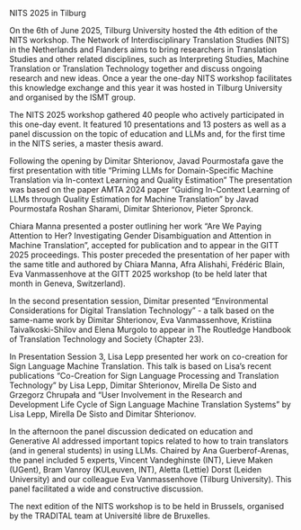 
NITS 2025 in Tilburg

On the 6th of June 2025, Tilburg University hosted the 4th edition of the NITS workshop. The Network of Interdisciplinary Translation Studies (NITS) in the Netherlands and Flanders aims to bring researchers in Translation Studies and other related disciplines, such as Interpreting Studies, Machine Translation or Translation Technology together and discuss ongoing research and new ideas. Once a year the one-day NITS workshop facilitates this knowledge exchange and this year it was hosted in Tilburg University and organised by the ISMT group.

The NITS 2025 workshop gathered 40 people who actively participated in this one-day event. It featured 10 presentations and 13 posters as well as a panel discussion on the topic of education and LLMs and, for the first time in the NITS series, a master thesis award.

Following the opening by Dimitar Shterionov, Javad Pourmostafa gave the first presentation with title “Priming LLMs for Domain-Specific Machine Translation via In-context Learning and Quality Estimation” The presentation was based on the paper AMTA 2024 paper “Guiding In-Context Learning of LLMs through Quality Estimation for Machine Translation” by Javad Pourmostafa Roshan Sharami, Dimitar Shterionov, Pieter Spronck. 

Chiara Manna presented a poster outlining her work “Are We Paying Attention to Her? Investigating Gender Disambiguation and Attention in Machine Translation”, accepted for publication and to appear in the GITT 2025 proceedings. This poster preceded the presentation of her paper with the same title and authored by Chiara Manna, Afra Alishahi, Frédéric Blain, Eva Vanmassenhove at the GITT 2025 workshop (to be held later that month in Geneva, Switzerland).

In the second presentation session, Dimitar presented “Environmental Considerations for Digital Translation Technology” - a talk based on the same-name work by Dimitar Shterionov, Eva Vanmassenhove, Kristiina Taivalkoski-Shilov and Elena Murgolo to appear in The Routledge Handbook of Translation Technology and Society (Chapter 23).

In Presentation Session 3, Lisa Lepp presented her work on co-creation for Sign Language Machine Translation. This talk is based on Lisa’s recent publications “Co-Creation for Sign Language Processing and Translation Technology” by Lisa Lepp, Dimitar Shterionov, Mirella De Sisto and Grzegorz Chrupała and “User Involvement in the Research and Development Life Cycle of Sign Language Machine Translation Systems” by Lisa Lepp, Mirella De Sisto and Dimitar Shterionov. 

In the afternoon the panel discussion dedicated on education and Generative AI addressed important topics related to how to train translators (and in general students) in using LLMs. Chaired by Ana Guerberof-Arenas, the panel included 5 experts, Vincent Vandeghinste (INT), Lieve Maken (UGent), Bram Vanroy (KULeuven, INT), Aletta (Lettie) Dorst (Leiden University)  and our colleague Eva Vanmassenhove (Tilburg University). This panel facilitated a wide and constructive discussion. 

The next edition of the NITS workshop is to be held in Brussels, organised by the TRADITAL team at Université libre de Bruxelles.
